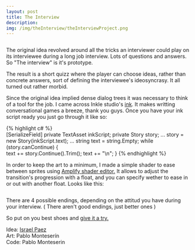 ```yaml
---
layout: post
title: The Interview
description:
img: /img/theInterview/theInterviewProject.png
---
```


<div class="img_row">
	<img class="col three" src="{{ site.baseurl }}/img/theInterview/theInterviewLandscape.png" alt="" title="screenshot"/>
</div>

The original idea revolved around all the tricks an interviewer could play on its interviewee during a long job interview. Lots of questions and answers.
So "The interview" is it's prototype.<br>

The result is a short quizz where the player can choose ideas, rather than concrete answers, sort of defining the interviewee's ideosyncrasy.
It all turned out rather morbid.<br>

Since the original idea implied dense dialog trees it was necessary to think of a tool for the job. I came across Inkle studio's <a href="https://www.inklestudios.com/ink/" target="_blank">ink</a>. It makes writting conversational games a breeze, thank you guys.
Once you have your ink script ready you just go through it like so:

{% highlight c# %}  
[SerializeField] private TextAsset inkScript;
private Story story;
...
story = new Story(inkScript.text);
...
string text = string.Empty;
while (story.canContinue)
{            
    text += story.Continue().Trim();
    text += "\n";
}
{% endhighlight %}


In order to keep the art to a minimum, I made a simple shader to ease between sprites using <a href="http://amplify.pt/unity/amplify-shader-editor/" target="_blank">Amplify shader editor.</a> It allows to adjust the transition's progression with a float, and you can specify wether to ease in or out with another float.
Looks like this:

<div class="img_row">
	<img class="col three" src="{{ site.baseurl }}/img/theInterview/theInterviewShader.png" alt="" title="screenshot"/>
</div>

There are 4 possible endings, depending on the attitud you have during your interview. ( There aren't good endings, just better ones )

So put on you best shoes and <a href="{{ site.baseurl }}/webgl/theInterview/index.html" target="_blank">give it a try.</a>

<div class="credits">
Idea: <a href="https://paezpaez.com" target="_blank"> Israel Paez</a><br>
Art: Pablo Monteserín<br>
Code: Pablo Monteserin<br>
</div>

